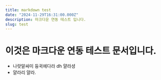 ```yaml
---
title: markdown test
date: "2024-11-29T16:31:00.000Z"
description: 마크다운 연동 테스트 입니다.
slug: test
---
```


# 이것은 마크다운 연동 테스트 문서입니다.

- 나랏말싸미 듕귁에다라 dh 얄라셩
- 얄라리 얄라.
